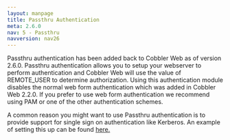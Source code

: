 ```yaml
---
layout: manpage
title: Passthru Authentication
meta: 2.6.0
nav: 5 - Passthru
navversion: nav26
---
```


Passthru authentication has been added back to Cobbler Web as of version 2.6.0. Passthru authentication allows you to
setup your webserver to perform authentication and Cobbler Web will use the value of REMOTE_USER to determine
authorization.  Using this authentication module disables the normal web form authentication which was added in
Cobbler Web 2.2.0. If you prefer to use web form authentication we recommend using PAM or one of the other
authentication schemes.

A common reason you might want to use Passthru authentication is to provide support for single sign on authentication
like Kerberos.  An example of setting this up can be found
<a href="http://linux3.julienfamily.com/manuals/2.6.0/6/2/3_-_Kerberos.html">here.</a>
